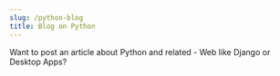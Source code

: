```yaml
---
slug: /python-blog
title: Blog on Python
---
```


Want to post an article about Python and related - Web like Django or Desktop Apps?